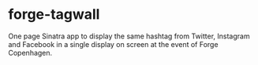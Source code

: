 forge-tagwall
=============

One page Sinatra app to display the same hashtag from Twitter, Instagram and Facebook in a single display on screen at the event of Forge Copenhagen.
